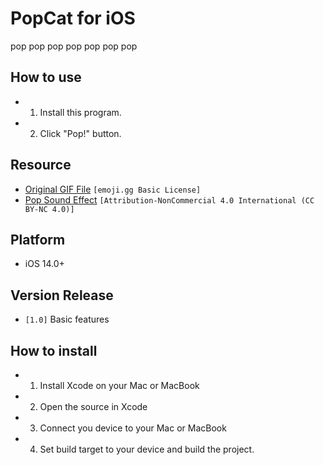 # PopCat for iOS
pop pop pop pop pop pop pop

## How to use
 - 1. Install this program.
 - 2. Click "Pop!" button.

## Resource
 - [Original GIF File](https://emoji.gg/emoji/9850_pop_pop_cat) `[emoji.gg Basic License]`
 - [Pop Sound Effect](https://orangefreesounds.com/pop-sound-effect/) `[Attribution-NonCommercial 4.0 International (CC BY-NC 4.0)]`

## Platform
 - iOS 14.0+

 ## Version Release
 - `[1.0]` Basic features

## How to install
 - 1. Install Xcode on your Mac or MacBook
 - 2. Open the source in Xcode
 - 3. Connect you device to your Mac or MacBook
 - 4. Set build target to your device and build the project.
